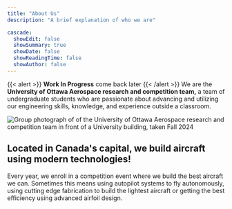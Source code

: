 ```yaml
---
title: "About Us"
description: "A brief explanation of who we are"

cascade:
  showEdit: false
  showSummary: true
  showDate: false
  showReadingTime: false
  showAuthor: false
---
```

{{< alert >}}
**Work In Progress** come back later
{{< /alert >}}
We are the **University of Ottawa Aerospace research and competition team,** a team of undergraduate students who are passionate about advancing and utilizing our engineering skills, knowledge, and experience outside a classroom.

![Group photograph of of the University of Ottawa Aerospace research and competition team in front of a University building, taken Fall 2024](img/Team.jpg "uOttawa Aero team of Fall 2024")
## Located in Canada's capital, we build aircraft using modern technologies!
Every year, we enroll in a competition event where we build the best aircraft we can. Sometimes this means using autopilot systems to fly autonomously, using cutting edge fabrication to build the lightest aircraft or getting the best efficiency using advanced airfoil design.
